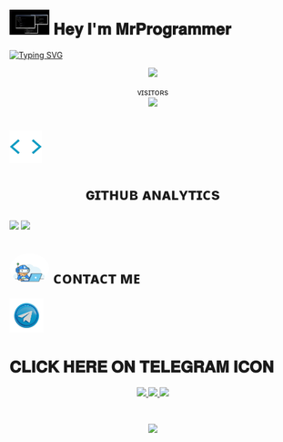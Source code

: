 <!-- ### Hi there 👋

<!--
**MrProgrammer72/MrProgrammer72** is a ✨ _special_ ✨ repository because its `README.md` (this file) appears on your GitHub profile.

Here are some ideas to get you started:

- 🔭 I’m currently working on ...
- 🌱 I’m currently learning ... coding
- 👯 I’m looking to collaborate on ...
- 🤔 I’m looking for help with ...
- 💬 Ask me about ...
- 📫 How to reach me: ...
- 😄 Pronouns: ...
- ⚡ Fun fact: ... -->

 
 
<h1> <img src="https://github.com/MrProgrammer72/MrProgrammer72/blob/main/resources/codes.webp" width="70px"> 𝐇𝐞𝐲 𝐈'𝐦 𝐌𝐫𝐏𝐫𝐨𝐠𝐫𝐚𝐦𝐦𝐞𝐫 </h1><p align="center">

 
 
 
 
 


 [![Typing SVG](https://readme-typing-svg.herokuapp.com?duration=4000&color=1DF729&multiline=true&width=550&height=200&lines=HEY+BABY++%E2%9C%A8++;I'M+Programmer+GABBAR+FROM+UP%2CINDIA+%F0%9F%92%AB;I'M+PURSING+MY+BTECHCS%F0%9F%8E%93;MY+INTREST+IS+IN+WEB+DEVELOPEMENT;AND+I+HAVE+COMPLECTED+C/C++%2CHTML%2CCSS+FROM+GOOGLE+)](https://git.io/typing-svg)
 





<p align="middle"><a href="https://github.com/MrProgrammer72"><img src="https://img.shields.io/badge/GitHub-100000?style=for-the-badge&logo=github&logoColor=white"></a>
 <p align="center">ᴠɪsɪᴛᴏʀs<br><img src="https://profile-counter.glitch.me/MrProgrammer72/count.svg"><br>

  
  <h1> <img src = "https://github.com/MrProgrammer72/MrProgrammer72/blob/main/resources/analytics.webp" width="57px"> <P ALIGN="middle"> ɢɪᴛʜᴜʙ ᴀɴᴀʟʏᴛɪᴄs </h1>

 [<img src="https://github-readme-stats.vercel.app/api?username=MrProgrammer72&&show_icons=true&title_color=60f542&icon_color=bb2acf&text_color=43f50c&bg_color=080a08" width="49%">](https://github.com/MrProgrammer72)  [<img src="https://github-readme-streak-stats.herokuapp.com/?user=MrProgrammer72&theme=chartreuse-dark&hide_border=True&bg_color=000000" width="49%">](https://github.com/MrProgrammer72)
   
   <h1> <img src="https://github.com/MrProgrammer72/MrProgrammer72/blob/main/resources/contact.gif#:~:text=/-,contact.gif,-Go%20to%20file" width="70px" style="border-radius: 50%"> ᴄᴏɴᴛᴀᴄᴛ ᴍᴇ </h1>

   [<img src="https://github.com/MrProgrammer72/MrProgrammer72/blob/main/resources/telegram-5148275-4299191.webp" width="60px">](https://t.me/@export_gabbar)   <h1>𝐂𝐋𝐈𝐂𝐊 𝐇𝐄𝐑𝐄 𝐎𝐍 𝐓𝐄𝐋𝐄𝐆𝐑𝐀𝐌 𝐈𝐂𝐎𝐍  </h1>

<p align="center">
  <a href="https:https://www.learn-c.org/">
  <img src="https://img.shields.io/badge/C-00599C?style=for-the-badge&logo=c&logoColor=white">
  </a>
<a href="https://en.wikipedia.org/wiki/HTML?wprov=sfla1">
  <img src="https://img.shields.io/badge/HTML-239120?style=for-the-badge&logo=html5&logoColor=white">
</a>
<a href="https://en.wikipedia.org/wiki/CSS?wprov=sfla1">
  <img src="https://img.shields.io/badge/CSS-239120?&style=for-the-badge&logo=css3&logoColor=white">
</a>
   </p> <br>
   
<p align="center"> <img src="https://github-readme-stats.vercel.app/api/top-langs/?username=MrProgrammer72&theme=blue-green"> </p>
   
   
   
 
